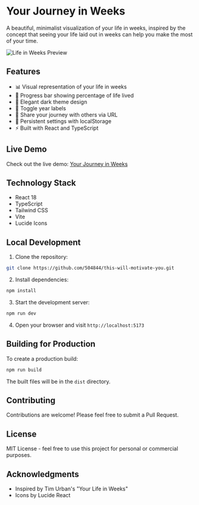 # Your Journey in Weeks

A beautiful, minimalist visualization of your life in weeks, inspired by the concept that seeing your life laid out in weeks can help you make the most of your time.

![Life in Weeks Preview](https://i.imgur.com/wspDxYq.png)

## Features

- 📊 Visual representation of your life in weeks
- 🎯 Progress bar showing percentage of life lived
- 🎨 Elegant dark theme design
- 🔄 Toggle year labels
- 📎 Share your journey with others via URL
- 💾 Persistent settings with localStorage
- ⚡ Built with React and TypeScript

## Live Demo

Check out the live demo: [Your Journey in Weeks](https://this-will-motivate-you.netlify.app/)

## Technology Stack

- React 18
- TypeScript
- Tailwind CSS
- Vite
- Lucide Icons

## Local Development

1. Clone the repository:
```bash
git clone https://github.com/504844/this-will-motivate-you.git
```

2. Install dependencies:
```bash
npm install
```

3. Start the development server:
```bash
npm run dev
```

4. Open your browser and visit `http://localhost:5173`

## Building for Production

To create a production build:

```bash
npm run build
```

The built files will be in the `dist` directory.

## Contributing

Contributions are welcome! Please feel free to submit a Pull Request.

## License

MIT License - feel free to use this project for personal or commercial purposes.

## Acknowledgments

- Inspired by Tim Urban's "Your Life in Weeks"
- Icons by Lucide React
